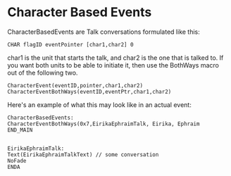 # Character Based Events

CharacterBasedEvents are Talk conversations formulated like this:

```text
CHAR flagID eventPointer [char1,char2] 0
```

char1 is the unit that starts the talk, and char2 is the one that is talked to.
If you want both units to be able to initiate it, then use the BothWays macro
out of the following two.

```text
CharacterEvent(eventID,pointer,char1,char2)
CharacterEventBothWays(eventID,eventPtr,char1,char2)
```

Here's an example of what this may look like in an actual event:

```text
CharacterBasedEvents:
CharacterEventBothWays(0x7,EirikaEphraimTalk, Eirika, Ephraim
END_MAIN


EirikaEphraimTalk:
Text(EirikaEphraimTalkText) // some conversation
NoFade
ENDA
```
